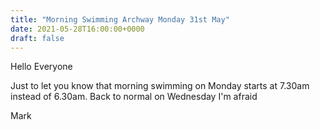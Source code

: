 ```yaml
---
title: "Morning Swimming Archway Monday 31st May"
date: 2021-05-28T16:00:00+0000
draft: false
---
```

Hello Everyone

Just to let you know that morning swimming on Monday starts at 7.30am instead of 6.30am. Back to normal on Wednesday I'm afraid

Mark
<!--more-->
